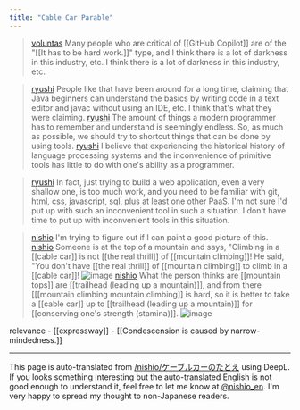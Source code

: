 ```yaml
---
title: "Cable Car Parable"
---
```


> [voluntas](https://twitter.com/voluntas/status/1641005329277390850) Many people who are critical of [[GitHub Copilot]] are of the "[[It has to be hard work.]]" type, and I think there is a lot of darkness in this industry, etc. I think there is a lot of darkness in this industry, etc.

> [ryushi](https://twitter.com/ryushi/status/1641017599600492544) People like that have been around for a long time, claiming that Java beginners can understand the basics by writing code in a text editor and javac without using an IDE, etc. I think that's what they were claiming.
> [ryushi](https://twitter.com/ryushi/status/1641017601479553032) The amount of things a modern programmer has to remember and understand is seemingly endless. So, as much as possible, we should try to shortcut things that can be done by using tools.
> [ryushi](https://twitter.com/ryushi/status/1641017602893021184) I believe that experiencing the historical history of language processing systems and the inconvenience of primitive tools has little to do with one's ability as a programmer.

> [ryushi](https://twitter.com/ryushi/status/1641021047628775424) In fact, just trying to build a web application, even a very shallow one, is too much work, and you need to be familiar with git, html, css, javascript, sql, plus at least one other PaaS. I'm not sure I'd put up with such an inconvenient tool in such a situation. I don't have time to put up with inconvenient tools in this situation.

> [nishio](https://twitter.com/nishio/status/1641077588931276800) I'm trying to figure out if I can paint a good picture of this.
> [nishio](https://twitter.com/nishio/status/1641082565376499712) Someone is at the top of a mountain and says, "Climbing in a [[cable car]] is not [[the real thrill]] of [[mountain climbing]]! He said, "You don't have [[the real thrill]] of [[mountain climbing]] to climb in a [[cable car]]!
>  ![image](https://pbs.twimg.com/media/FsZL4_SacAAi-dC?format=jpg&name=medium#.png)
> [nishio](https://twitter.com/nishio/status/1641082834860511233) What the person thinks are [[mountain tops]] are [[trailhead (leading up a mountain)]], and from there [[[mountain climbing mountain climbing]] is hard, so it is better to take a [[cable car]] up to [[trailhead (leading up a mountain)]] for [[conserving one's strength (stamina)]].
>  ![image](https://pbs.twimg.com/media/FsZMI73aUAEJpPT?format=jpg&name=medium#.png)

relevance
    - [[expressway]]
    - [[Condescension is caused by narrow-mindedness.]]

---
This page is auto-translated from [/nishio/ケーブルカーのたとえ](https://scrapbox.io/nishio/ケーブルカーのたとえ) using DeepL. If you looks something interesting but the auto-translated English is not good enough to understand it, feel free to let me know at [@nishio_en](https://twitter.com/nishio_en). I'm very happy to spread my thought to non-Japanese readers.